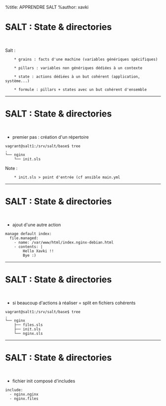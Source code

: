 %title: APPRENDRE SALT
%author: xavki


# SALT : State & directories


<br>

Salt :

		* grains : facts d'une machine (variables génériques spécifiques)

		* pillars : variables non génériques dédiées à un contexte

		* state : actions dédiées à un but cohérent (application, système...)

		* formule : pillars + states avec un but cohérent d'ensemble

------------------------------------------------------------------

# SALT : State & directories

<br>

* premier pas : création d'un répertoire

```
vagrant@salt1:/srv/salt/base$ tree
.
└── nginx
    └── init.sls
```

Note :

		* init.sls > point d'entrée (cf ansible main.yml

------------------------------------------------------------------

# SALT : State & directories

<br>

* ajout d'une autre action

```
manage default index:
  file.managed:
    - name: /var/www/html/index.nginx-debian.html
    - contents: |
        Hello Xavki !!
        Bye :)
```

------------------------------------------------------------------

# SALT : State & directories

<br>

* si beaucoup d'actions à réaliser = split en fichiers cohérents

```
vagrant@salt1:/srv/salt/base$ tree
.
└── nginx
    ├── files.sls
    ├── init.sls
    └── nginx.sls
```

------------------------------------------------------------------

# SALT : State & directories

<br>

* fichier init composé d'includes

```
include:
  - nginx.nginx
  - nginx.files
```

